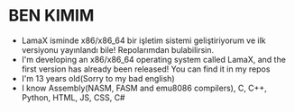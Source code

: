 # BEN KIMIM
* LamaX isminde x86/x86_64 bir işletim sistemi geliştiriyorum ve ilk versiyonu yayınlandı bile! Repolarımdan bulabilirsin.
* I'm developing an x86/x86_64 operating system called LamaX, and the first version has already been released! You can find it in my repos
* I'm 13 years old(Sorry to my bad english)
* I know Assembly(NASM, FASM and emu8086 compilers), C, C++, Python, HTML, JS, CSS, C#
